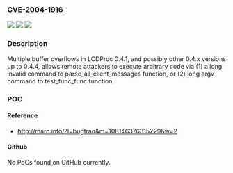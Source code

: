 ### [CVE-2004-1916](https://cve.mitre.org/cgi-bin/cvename.cgi?name=CVE-2004-1916)
![](https://img.shields.io/static/v1?label=Product&message=n%2Fa&color=blue)
![](https://img.shields.io/static/v1?label=Version&message=n%2Fa&color=blue)
![](https://img.shields.io/static/v1?label=Vulnerability&message=n%2Fa&color=brighgreen)

### Description

Multiple buffer overflows in LCDProc 0.4.1, and possibly other 0.4.x versions up to 0.4.4, allows remote attackers to execute arbitrary code via (1) a long invalid command to parse_all_client_messages function, or (2) long argv command to test_func_func function.

### POC

#### Reference
- http://marc.info/?l=bugtraq&m=108146376315229&w=2

#### Github
No PoCs found on GitHub currently.

